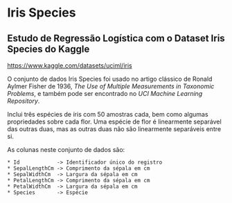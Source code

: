 # Iris Species
## Estudo de Regressão Logística com o Dataset Iris Species do Kaggle
https://www.kaggle.com/datasets/uciml/iris

O conjunto de dados Iris Species foi usado no artigo clássico de Ronald Aylmer Fisher de 1936, _The Use of Multiple Measurements in Taxonomic Problems_, e também pode ser encontrado no _UCI Machine Learning Repository_.

Inclui três espécies de íris com 50 amostras cada, bem como algumas propriedades sobre cada flor. Uma espécie de flor é linearmente separável das outras duas, mas as outras duas não são linearmente separáveis entre si.

As colunas neste conjunto de dados são:
```
* Id            -> Identificador único do registro
* SepalLengthCm -> Comprimento da sépala em cm
* SepalWidthCm  -> Largura da sépala em cm
* PetalLengthCm -> Comprimento da sépala em cm
* PetalWidthCm  -> Largura da sépala em cm
* Species       -> Espécie
```
